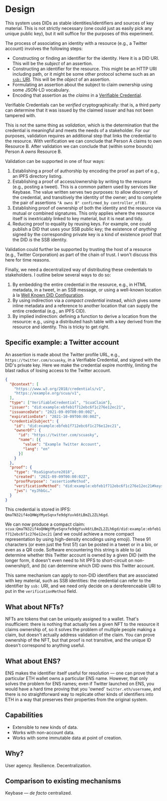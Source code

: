 # Design

This system uses DIDs as stable identities/identifiers and sources of key material. This is not strictly necessary (one could just as easily pick any unique public key), but it will suffice for the purposes of this experiment.

The process of associating an identity with a resource (e.g., a Twitter account) involves the following steps:

* Constructing or finding an identifier for the identity. Here it is a DID URI. This will be the *subject* of an assertion.
* Constructing an identifier for the resource. This might be an HTTP URI including path, or it might be some other protocol scheme such as an [`ssb:` URI](https://github.com/ssb-ngi-pointer/ssb-uri-spec). This will be the *object* of an assertion.
* Formulating an assertion about the subject to claim ownership using some JSON-LD vocabulary.
* Encoding that assertion as the *claims* in a [Verifiable Credential](https://www.w3.org/TR/vc-data-model/).

Verifiable Credentials can be *verified* cryptographically: that is, a third party can determine that it was issued by the claimed issuer and has not been tampered with.

This is not the same thing as *validation*, which is the determination that the credential is meaningful and meets the needs of a stakeholder. For our purposes, validation requires an additional step that links the credential to the resource. With verification we can conclude that Person A claims to own Resource B. After validation we can conclude that (within some bounds) Person A *owns* Resource B.

Validation can be supported in one of four ways:

1. Establishing a proof of authorship by encoding the proof as part of e.g., an IPFS directory listing.
2. Establishing a proof of access/ownership by writing to the resource (e.g., posting a tweet). This is a common pattern used by services like Keybase. The value written serves two purposes: to allow discovery of the credential, and transitively the identity of the owner; and to complete the pair of assertions `"A owns B" confirmed_by controller_of(B)`.
3. Establishing proof of ownership of both the identity and the resource via mutual or combined signatures. This only applies where the resource itself is inextricably linked to key material, but it is neat and tidy.
4. Reducing proof to equality by reusing keys. For example, one could publish a DID that uses your SSB public key; the existence of _anything_ signed by the corresponding private key is a kind of existence proof that the DID _is_ the SSB identity.

Validation could further be supported by trusting the host of a resource (e.g., Twitter Corporation) as part of the chain of trust. I won't discuss this here for time reasons.

Finally, we need a decentralized way of distributing these credentials to stakeholders. I outline below several ways to do so:

1. By embedding the entire credential in the resource, e.g., in HTML metadata, in a tweet, in an SSB message, or using a well-known location à la [Well Known DID Configuration](https://identity.foundation/.well-known/resources/did-configuration/).
2. By using indirection via a _compact credential_ instead, which gives some inline metadata and a reference to another location that can supply the entire credential (e.g., an IPFS CID).
3. By implied indirection: defining a function to derive a location from the resource: e.g., using a distributed hash table with a key derived from the resource and identity. This is tricky to get right.

## Specific example: a Twitter account

An assertion is made about the Twitter profile URL, e.g., `https://twitter.com/scuasky`, in a Verifiable Credential, and signed with the DID's private key. Here we make the credential expire monthly, limiting the blast radius of losing access to the Twitter account.

```json
{
  "@context": [
    "https://www.w3.org/2018/credentials/v1",
    "https://example.org/scua/v1",
  ],
  "type": ["VerifiableCredential", "ScuaClaim"],
  "issuer": "did:example:ebfeb1f712ebc6f1c276e12ec21",
  "issuanceDate": "2021-09-09T00:00:00Z",
  "expirationDate": "2021-10-09T00:00:00Z",
  "credentialSubject": {
    "id": "did:example:ebfeb1f712ebc6f1c276e12ec21",
    "ownerOf": {
      "id": "https://twitter.com/scuasky",
      "name": [{
        "value": "Example Twitter Account",
        "lang": "en"
      }]
    }
  },
  "proof": {
    "type": "RsaSignature2018",
    "created": "2021-09-09T00:00:02Z",
    "proofPurpose": "assertionMethod",
    "verificationMethod": "did:example:ebfeb1f712ebc6f1c276e12ec21#keys-1",
    "jws": "eyJhbGc…"
  }
}
```

This credential is stored in IPFS: `QmaTN32if4oQHWgYMyeSqnxfe9dgYuvk6tLBmZL2ZLh6gd`.

We can now produce a compact claim: `scua:QmaTN32if4oQHWgYMyeSqnxfe9dgYuvk6tLBmZL2ZLh6gd/did:example:ebfeb1f712ebc6f1c276e12ec21` (and we could achieve a more compact representation by using high-density encodings using emoji). These 91 characters (or even just the first 51) can be posted in a tweet or in a bio, or even as a QR code. Software encountering this string is able to (a) determine whether this Twitter account is owned by a given DID (with the longer form, it doesn't even need to hit IPFS to short-circuit on non-ownership!), and (b) can determine which DID owns this Twitter account.

This same mechanism can apply to non-DID identifiers that are associated with key material, such as SSB identities: the credential can refer to the identifier by `ssb:` URI, and we need only decide on a dereferenceable URI to put in the `verificationMethod` field.

## What about NFTs?

NFTs are tokens that can be uniquely assigned to a wallet. That's insufficient: there is nothing that actually ties a given NFT to the resource it claims ownership of, so it solves the problem of multiple people making a claim, but doesn't actually address validation of the claim. You can prove ownership of the NFT, but that proof is not transitive, and the unique ID doesn't correspond to anything useful.

## What about ENS?

ENS makes the identifier itself useful for resolution — one can prove that a particular ETH wallet owns a particular ENS name. However, that only solves the problem for ENS names; even if Twitter launched on ENS, you would have a hard time proving that you 'owned' `twitter.eth/username`, and there is no straightforward way to replicate other kinds of identifiers into ETH in a way that preserves their properties from the original system.

## Capabilities

* Extensible to new kinds of data.
* Works with non-account data.
* Works with some immutable data at point of creation.

## Why?

User agency. Resilience. Decentralization.

## Comparison to existing mechanisms

Keybase — _de facto_ centralized.
